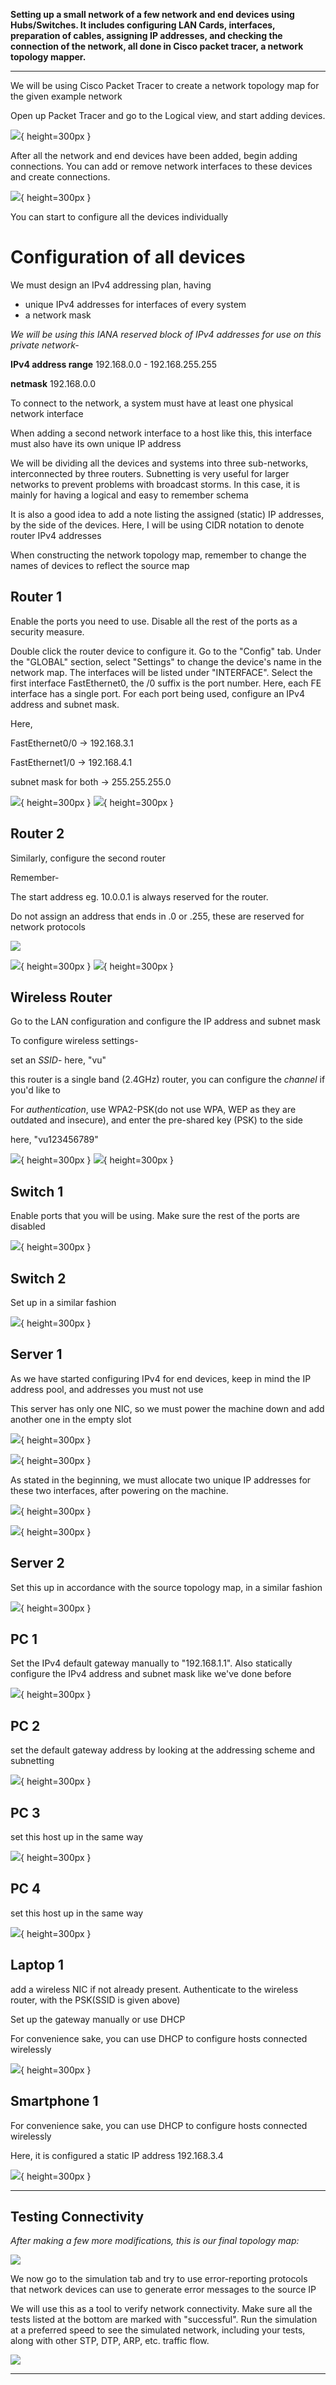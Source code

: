 **Setting up a small network of a few network and end devices using Hubs/Switches. It includes configuring LAN Cards, interfaces, preparation of cables, assigning IP addresses, and checking the connection of the network, all done in Cisco packet tracer, a network topology mapper.**

---

We will be using Cisco Packet Tracer to create a network topology map for the given example network

Open up Packet Tracer and go to the Logical view, and start adding devices.

![](devices.jpg){ height=300px }

After all the network and end devices have been added, begin adding connections. You can add or remove network interfaces to these devices and create connections.

![](connections.jpg){ height=300px }

You can start to configure all the devices individually

# Configuration of all devices

We must design an IPv4 addressing plan, having

- unique IPv4 addresses for interfaces of every system
- a network mask

_We will be using this IANA reserved block of IPv4 addresses for use on this private network-_

**IPv4 address range** 192.168.0.0 - 192.168.255.255

**netmask** 192.168.0.0

To connect to the network, a system must have at least one physical network interface

When adding a second network interface to a host like this, this interface must also have its own unique IP address

We will be dividing all the devices and systems into three sub-networks, interconnected by three routers. Subnetting is very useful for larger networks to prevent problems with broadcast storms. In this case, it is mainly for having a logical and easy to remember schema

It is also a good idea to add a note listing the assigned (static) IP addresses, by the side of the devices. Here, I will be using CIDR notation to denote router IPv4 addresses

When constructing the network topology map, remember to change the names of devices to reflect the source map

## Router 1

Enable the ports you need to use. Disable all the rest of the ports as a security measure.

Double click the router device to configure it.
Go to the "Config" tab. Under the "GLOBAL" section, select "Settings" to change the device's name in the network map. The interfaces will be listed under "INTERFACE". Select the first interface FastEthernet0, the /0 suffix is the port number. Here, each FE interface has a single port. For each port being used, configure an IPv4 address and subnet mask.

Here,

FastEthernet0/0 -> 192.168.3.1

FastEthernet1/0 -> 192.168.4.1

subnet mask for both -> 255.255.255.0

![](router1_1.jpg){ height=300px }
![](router1_2.jpg){ height=300px }

## Router 2

Similarly, configure the second router

Remember-

The start address eg. 10.0.0.1 is always reserved for the router.

Do not assign an address that ends in .0 or .255, these are reserved for network protocols

![](router1.jpg)

![](router2_1.jpg){ height=300px }
![](router2_2.jpg){ height=300px }

## Wireless Router

Go to the LAN configuration and configure the IP address and subnet mask

To configure wireless settings-

set an _SSID_- here, "vu"

this router is a single band (2.4GHz) router, you can configure the _channel_ if you'd like to

For _authentication_, use WPA2-PSK(do not use WPA, WEP as they are outdated and insecure), and enter the pre-shared key (PSK) to the side

here, "vu123456789"

![](wifi_1.jpg){ height=300px }
![](wifi1_2.jpg){ height=300px }

## Switch 1

Enable ports that you will be using. Make sure the rest of the ports are disabled

![](switch1.jpg){ height=300px }

## Switch 2

Set up in a similar fashion

![](switch2.jpg){ height=300px }

## Server 1

As we have started configuring IPv4 for end devices, keep in mind the IP address pool, and addresses you must not use

This server has only one NIC, so we must power the machine down and add another one in the empty slot

![](server1_0.jpg){ height=300px }

![](server1_1.jpg){ height=300px }

As stated in the beginning, we must allocate two unique IP addresses for these two interfaces, after powering on the machine.

![](server1_2.jpg){ height=300px }

![](server1_3.jpg){ height=300px }

## Server 2

Set this up in accordance with the source topology map, in a similar fashion

![](server2_1.jpg){ height=300px }

## PC 1

Set the IPv4 default gateway manually to "192.168.1.1". Also statically configure the IPv4 address and subnet mask like we've done before

![](pc1.jpg){ height=300px }

## PC 2

set the default gateway address by looking at the addressing scheme and subnetting

![](pc2.jpg){ height=300px }

## PC 3

set this host up in the same way

![](pc3.jpg){ height=300px }

## PC 4

set this host up in the same way

![](pc4.jpg){ height=300px }

## Laptop 1

add a wireless NIC if not already present. Authenticate to the wireless router, with the PSK(SSID is given above)

Set up the gateway manually or use DHCP

For convenience sake, you can use DHCP to configure hosts connected wirelessly

![](laptop1.jpg){ height=300px }

## Smartphone 1

For convenience sake, you can use DHCP to configure hosts connected wirelessly

Here, it is configured a static IP address 192.168.3.4

![](smartphone1.jpg){ height=300px }

---

## Testing Connectivity

_After making a few more modifications, this is our final topology map:_

![](final.jpg)

We now go to the simulation tab and try to use error-reporting protocols that network devices can use to generate error messages to the source IP

We will use this as a tool to verify network connectivity. Make sure all the tests listed at the bottom are marked with "successful". Run the simulation at a preferred speed to see the simulated network, including your tests, along with other STP, DTP, ARP, etc. traffic flow.

![](connectivity.jpg)

---

